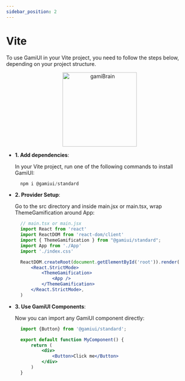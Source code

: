 ```yaml
---
sidebar_position: 2
---
```


# Vite

To use GamiUI in your Vite project, you need to follow the steps below, depending on your project structure.

<div align="center">
<img src="https://media.istockphoto.com/id/1221591976/sv/vektor/rolig-busig-tecknad-hj%C3%A4rnfigur.jpg?s=170667a&w=0&k=20&c=j-SuJ-C9SYpQfykKO7oteWoJpa0IqlFEBotqncaM5k0=" alt="gamiBrain" width="200"/>
</div>

- **1. Add dependencies**:

  In your Vite project, run one of the following commands to install GamiUI:
  <br/>
  ```js
    npm i @gamiui/standard
  ```

- **2. Provider Setup**:
  
  Go to the src directory and inside main.jsx or main.tsx, wrap ThemeGamification around App:
  <br/>
  ```jsx
    // main.tsx or main.jsx
    import React from 'react'
    import ReactDOM from 'react-dom/client'
    import { ThemeGamification } from "@gamiui/standard";
    import App from './App'
    import './index.css'

    ReactDOM.createRoot(document.getElementById('root')).render(
        <React.StrictMode>
            <ThemeGamification>
                <App />
            </ThemeGamification>
        </React.StrictMode>,
    )
  ```

- **3. Use GamiUI Components**:
  
  Now you can import any GamiUI component directly:
  <br/>
  ```jsx
    import {Button} from '@gamiui/standard'; 

    export default function MyComponent() {
        return (
            <div>
                <Button>Click me</Button>
            </div>
        )
    }
  ```